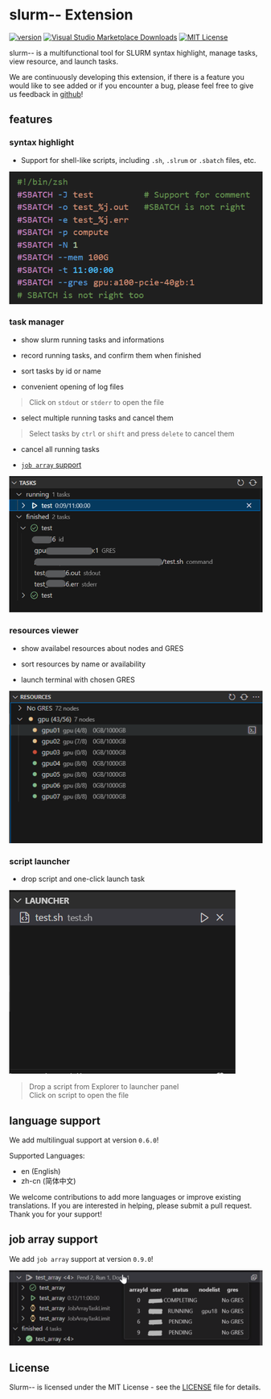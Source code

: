 # slurm-- Extension

[![version](https://img.shields.io/badge/version-0.9.2-blue.svg?logo=github)](https://github.com/XingYuSSS/slurm--/blob/v0.9.2/CHANGELOG.md)
[![Visual Studio Marketplace Downloads](https://img.shields.io/visual-studio-marketplace/d/xy-sss.slurm--extension?color=red)](https://marketplace.visualstudio.com/items?itemName=xy-sss.slurm--extension)
[![MIT License](https://img.shields.io/badge/License-MIT-gree.svg)](https://opensource.org/licenses/MIT)

slurm-- is a multifunctional tool for SLURM syntax highlight, manage tasks, view resource, and launch tasks.

We are continuously developing this extension, if there is a feature you would like to see added or if you encounter a bug, please feel free to give us feedback in [github](https://github.com/XingYuSSS/slurm--)!

## features

### syntax highlight

- Support for shell-like scripts, including `.sh`, `.slrum` or `.sbatch` files, etc.

![highlight](assets/pics/highlight.png)

### task manager

- show slurm running tasks and informations

- record running tasks, and confirm them when finished

- sort tasks by id or name

- convenient opening of log files
> Click on `stdout` or `stderr` to open the file

- select multiple running tasks and cancel them
> Select tasks by `ctrl` or `shift` and press `delete` to cancel them

- cancel all running tasks

- [`job array` support](#job-array-support)

![task](assets/pics/task.png)

### resources viewer

- show availabel resources about nodes and GRES

- sort resources by name or availability

- launch terminal with chosen GRES

![resource](assets/pics/resource.png)

### script launcher

- drop script and one-click launch task

![launcher](assets/pics/launcher.png)

> Drop a script from Explorer to launcher panel  
> Click on script to open the file

## language support

We add multilingual support at version `0.6.0`!

Supported Languages:
- en (English)
- zh-cn (简体中文)

We welcome contributions to add more languages or improve existing translations. If you are interested in helping, please submit a pull request. Thank you for your support!

## job array support

We add `job array` support at version `0.9.0`!

![jobarray](assets/pics/jobarray.png)

## License

Slurm-- is licensed under the MIT License - see the [LICENSE](LICENSE) file for details.
